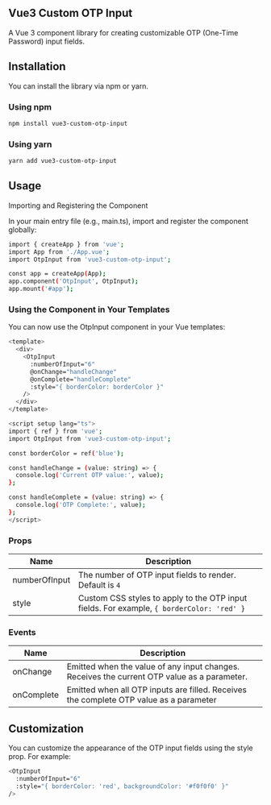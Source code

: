 ## Vue3 Custom OTP Input

A Vue 3 component library for creating customizable OTP (One-Time Password) input fields.

## Installation

You can install the library via npm or yarn.

### Using npm

```bash 
npm install vue3-custom-otp-input
```

### Using yarn

```bash
yarn add vue3-custom-otp-input
```

## Usage
Importing and Registering the Component

In your main entry file (e.g., main.ts), import and register the component globally:

```bash
import { createApp } from 'vue';
import App from './App.vue';
import OtpInput from 'vue3-custom-otp-input';

const app = createApp(App);
app.component('OtpInput', OtpInput);
app.mount('#app');
```

### Using the Component in Your Templates

You can now use the OtpInput component in your Vue templates:

```bash
<template>
  <div>
    <OtpInput
      :numberOfInput="6"
      @onChange="handleChange"
      @onComplete="handleComplete"
      :style="{ borderColor: borderColor }"
    />
  </div>
</template>

<script setup lang="ts">
import { ref } from 'vue';
import OtpInput from 'vue3-custom-otp-input';

const borderColor = ref('blue');

const handleChange = (value: string) => {
  console.log('Current OTP value:', value);
};

const handleComplete = (value: string) => {
  console.log('OTP Complete:', value);
};
</script>
```

### Props

| Name | Description |
| --- | --- |
| numberOfInput | The number of OTP input fields to render. Default is `4` |
| style | Custom CSS styles to apply to the OTP input fields. For example, `{ borderColor: 'red' }` |

### Events

| Name | Description |
| --- | --- |
| onChange | Emitted when the value of any input changes. Receives the current OTP value as a parameter. |
| onComplete | Emitted when all OTP inputs are filled. Receives the complete OTP value as a parameter |

## Customization

You can customize the appearance of the OTP input fields using the style prop. For example:

```bash
<OtpInput
  :numberOfInput="6"
  :style="{ borderColor: 'red', backgroundColor: '#f0f0f0' }"
/>
```